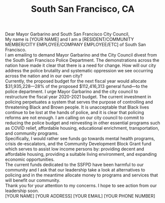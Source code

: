 ---
title: "South San Francisco, CA"
permalink: "/southsanfrancisco"
name: "Letter to Mayor Garbarino and City Council"
city: "South San Francisco"
state: "CA"
layout: "email"
recipients:
- "buenaflor.nicolas@ssf.net"
- "mark.nagales@ssf.net"
- "rich.garbarino@ssf.net"
- "mark.addiego@ssf.net"
- "karyl.matsumoto@ssf.net"
subject: "[Add Unique Subject Line Here!]"
body: |-
    Dear Mayor Garbarino and South San Francisco City Council,

    My name is [YOUR NAME] and I am a [RESIDENT/COMMUNITY MEMBER/CITY EMPLOYEE/COMPANY EMPLOYEE/ETC] of South San Francisco.

    I am emailing to demand Mayor Garbarino and the City Council divest from the South San Francisco Police Department. The demonstrations across the nation have made it clear that there is a need for change. How will our city address the police brutality and systematic oppression we see occurring across the nation and in our own city?

    Currently, the proposed budget for the next fiscal year would allocate $31,935,228—28% of the proposed $112,416,313 general fund—to the police department. I urge Mayor Garbarino and the city council to restructure the fiscal year 2020-2021 budget. The current investment in policing
    perpetuates a system that serves the purpose of controlling and threatening Black and Brown people. It is unacceptable that Black lives continue to be lost at the hands of police, and it is clear that policing reforms are not enough. I am calling on our city council to commit to reducing the police budget and reinvesting in other essential programs such as COVID relief, affordable housing, educational enrichment, transportation, and community programs.

    Specifically, I would rather see funds go towards mental health programs, crisis de-escalators, and the Community Development Block Grant fund which serves to assist low income persons by: providing decent and affordable housing, providing a suitable living environment, and expanding economic opportunities.

    The current funds dedicated to the SSFPD have been harmful to our community and I ask that our leadership take a look at alternatives to policing and in the meantime allocate money to programs and services that will benefit our community.

    Thank you for your attention to my concerns. I hope to see action from our leadership soon.

    [YOUR NAME]
    [YOUR ADDRESS]
    [YOUR EMAIL]
    [YOUR PHONE NUMBER]
---